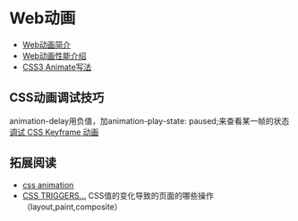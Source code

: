 # Web动画
* [Web动画简介](intro.md)
* [Web动画性能介绍](performance.md)
* [CSS3 Animate写法](animate.md)

## CSS动画调试技巧
animation-delay用负值，加animation-play-state: paused;来查看某一帧的状态
[调试 CSS Keyframe 动画](http://www.w3ctech.com/topic/1472)

## 拓展阅读
* [css animation](http://hop.ie/talks/css-animation/)
* [CSS TRIGGERS...](http://csstriggers.com/) CSS值的变化导致的页面的哪些操作（layout,paint,composite）